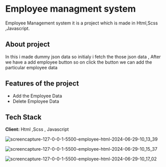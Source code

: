 
# Employee managment system

Employee Management system  it is a project which is made in Html,Scss ,Javascript.  


## About project

In this i made dummy json data so initialy i fetch the those json data , After we have a add employee button so on click the button we can add the particular employee data


## Features of the project

- Add the Employee Data
- Delete Employee Data


## Tech Stack

**Client:** Html ,Scss , Javascript

![screencapture-127-0-0-1-5500-employee-html-2024-06-29-10_13_39](https://github.com/QaziSafiya/employee-management/assets/143307549/1fc0239f-435a-46e4-bbe6-da1f3b3c09b4)


![screencapture-127-0-0-1-5500-employee-html-2024-06-29-10_15_37](https://github.com/QaziSafiya/employee-management/assets/143307549/b4a3f41b-fd74-4a5d-8952-8624e474ea15)

![screencapture-127-0-0-1-5500-employee-html-2024-06-29-10_17_02](https://github.com/QaziSafiya/employee-management/assets/143307549/d42c99be-daa0-4eb1-8a15-d1ec20c41a17)


